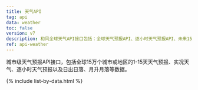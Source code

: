 ```yaml
---
title: 天气API
tag: api
data: weather
toc: false
version: v7
description: 和风全球天气API接口包括：全球天气预报API、逐小时天气预报API、未来15天预报API。和风天气API支持全国4000+个市县区和海外15万个城市天气预报。
ref: api-weather
---
```


城市级天气预报API接口，包括全球15万个城市或地区的1-15天天气预报、实况天气、逐小时天气预报以及日出日落、月升月落等数据。

{% include list-by-data.html %}


